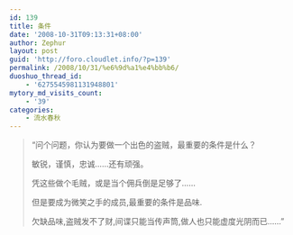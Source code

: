 ```yaml
---
id: 139
title: 条件
date: '2008-10-31T09:13:31+08:00'
author: Zephur
layout: post
guid: 'http://foro.cloudlet.info/?p=139'
permalink: /2008/10/31/%e6%9d%a1%e4%bb%b6/
duoshuo_thread_id:
    - '6275545981131948801'
mytory_md_visits_count:
    - '39'
categories:
    - 流水春秋
---
```


> “问个问题，你认为要做一个出色的盗贼，最重要的条件是什么？
> 
> 敏锐，谨慎，忠诚……还有顽强。
> 
> 凭这些做个毛贼，或是当个佣兵倒是足够了……
> 
> 但是要成为微笑之手的成员,最重要的条件是品味.
> 
> 欠缺品味,盗贼发不了财,间谍只能当传声筒,做人也只能虚度光阴而已……”